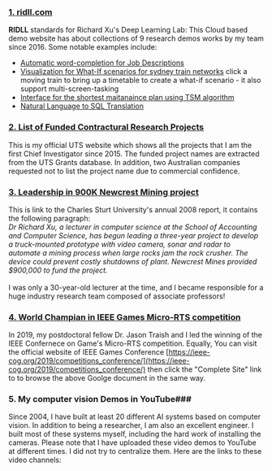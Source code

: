 ### [1. ridll.com](http://ridll.com) ###
**RIDLL** standards for Richard Xu's Deep Learning Lab: This Cloud based demo website has about collections of 9 research demos works by my team since 2016. Some notable examples include:  
* [Automatic word-completion for Job Descriptions](http://ridll.com/jobgenerator/)  
* [Visualization for What-If scenarios for sydney train networks](http://ridll.com/foresight/) click a moving train to bring up a timetable to create a what-if scenario - it also support multi-screen-tasking
* [Interface for the shortest maitanaince plan using TSM algorithm](http://ridll.com/activequery/)
* [Natural Language to SQL Translation](http://ridll.com/nlp2sql/) 

### [2. List of Funded Contractural Research Projects](https://profiles.uts.edu.au/YiDa.Xu/grants) ###
This is my official UTS website which shows all the projects that I am the first Chief Investigator since 2015. The funded project names are extracted from the UTS Grants database. In addition, two Australian companies requested not to list the project name due to commercial confidence.

### [3. Leadership in 900K Newcrest Mining project](https://cdn.csu.edu.au/__data/assets/pdf_file/0005/2930594/AR08.pdf) ###
This is link to the Charles Sturt University's annual 2008 report, it contains the following paragraph:  
*Dr Richard Xu, a lecturer in computer science at the School of Accounting and Computer Science, has begun leading a three-year project to develop a truck-mounted prototype with video camera, sonar and radar to automate a mining process when large rocks jam the rock crusher. The device could prevent costly shutdowns of plant. Newcrest Mines provided $900,000 to fund the project.*  
<br>
I was only a 30-year-old lecturer at the time, and I became responsible for a huge industry research team composed of associate professors!

### [4. World Champian in IEEE Games Micro-RTS competition](https://sites.google.com/site/micrortsaicompetition/competition-results/2019-cog-results) ###
In 2019, my postdoctoral fellow Dr. Jason Traish and I led the winning of the IEEE Confernece on Game's Micro-RTS competition. Equally, You can visit the official website of IEEE Games Conference [https://ieee-cog.org/2019/competitions_conference/](https://ieee-cog.org/2019/competitions_conference/) then click the "Complete Site" link to to browse the above Goolge document in the same way.

### 5. My computer vision Demos in YouTube###
Since 2004, I have built at least 20 different AI systems based on computer vision. In addition to being a researcher, I am also an excellent engineer. I built most of these systems myself, including the hard work of installing the cameras. Please note that I have uploaded these video demos to YouTube at different times. I did not try to centralize them. Here are the links to these video channels:

